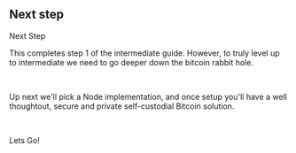 ## Next step

<p class="text-lg pb-4 font-semibold">Next Step</p>

This completes step 1 of the intermediate guide. However, to truly level up to intermediate we need to go deeper down the bitcoin rabbit hole.

<br>

Up next we'll pick a Node implementation, and once setup you'll have a well thoughtout, secure and private self-custodial Bitcoin solution.

<br>

Lets Go!
